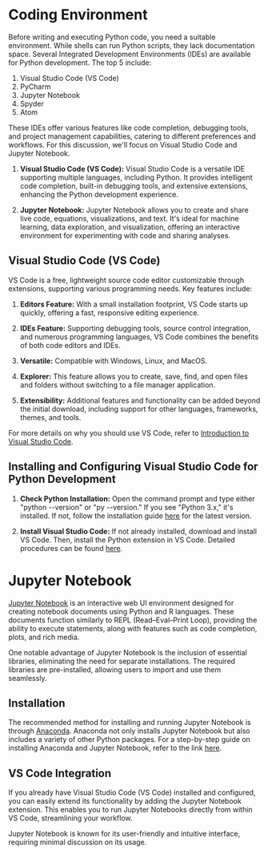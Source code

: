 # Coding Environment

Before writing and executing Python code, you need a suitable environment. While shells can run Python scripts, they lack documentation space. Several Integrated Development Environments (IDEs) are available for Python development. The top 5 include:

1. Visual Studio Code (VS Code)
2. PyCharm
3. Jupyter Notebook
4. Spyder
5. Atom

These IDEs offer various features like code completion, debugging tools, and project management capabilities, catering to different preferences and workflows. For this discussion, we'll focus on Visual Studio Code and Jupyter Notebook.

1. **Visual Studio Code (VS Code):**
   Visual Studio Code is a versatile IDE supporting multiple languages, including Python. It provides intelligent code completion, built-in debugging tools, and extensive extensions, enhancing the Python development experience.

2. **Jupyter Notebook:**
   Jupyter Notebook allows you to create and share live code, equations, visualizations, and text. It's ideal for machine learning, data exploration, and visualization, offering an interactive environment for experimenting with code and sharing analyses.

## Visual Studio Code (VS Code)

VS Code is a free, lightweight source code editor customizable through extensions, supporting various programming needs. Key features include:

1. **Editors Feature:**
   With a small installation footprint, VS Code starts up quickly, offering a fast, responsive editing experience.

2. **IDEs Feature:**
   Supporting debugging tools, source control integration, and numerous programming languages, VS Code combines the benefits of both code editors and IDEs.

4. **Versatile:**
   Compatible with Windows, Linux, and MacOS.

5. **Explorer:**
   This feature allows you to create, save, find, and open files and folders without switching to a file manager application.

6. **Extensibility:**
   Additional features and functionality can be added beyond the initial download, including support for other languages, frameworks, themes, and tools.

For more details on why you should use VS Code, refer to [Introduction to Visual Studio Code](https://learn.microsoft.com/en-us/training/modules/introduction-to-visual-studio-code).

## Installing and Configuring Visual Studio Code for Python Development

1. **Check Python Installation:**
   Open the command prompt and type either "python --version" or "py --version." If you see "Python 3.x," it's installed. If not, follow the installation guide [here](https://realpython.com/installing-python/) for the latest version.

2. **Install Visual Studio Code:**
   If not already installed, download and install VS Code. Then, install the Python extension in VS Code. Detailed procedures can be found [here](https://learn.microsoft.com/en-us/training/modules/python-install-vscode).

# Jupyter Notebook

[Jupyter Notebook](https://jupyter.org/) is an interactive web UI environment designed for creating notebook documents using Python and R languages. These documents function similarly to REPL (Read–Eval–Print Loop), providing the ability to execute statements, along with features such as code completion, plots, and rich media.

One notable advantage of Jupyter Notebook is the inclusion of essential libraries, eliminating the need for separate installations. The required libraries are pre-installed, allowing users to import and use them seamlessly.

## Installation

The recommended method for installing and running Jupyter Notebook is through [Anaconda](https://www.anaconda.com/). Anaconda not only installs Jupyter Notebook but also includes a variety of other Python packages. For a step-by-step guide on installing Anaconda and Jupyter Notebook, refer to the link [here](https://sparkbyexamples.com/python/install-anaconda-jupyter-notebook/).

## VS Code Integration

If you already have Visual Studio Code (VS Code) installed and configured, you can easily extend its functionality by adding the Jupyter Notebook extension. This enables you to run Jupyter Notebooks directly from within VS Code, streamlining your workflow.

Jupyter Notebook is known for its user-friendly and intuitive interface, requiring minimal discussion on its usage.
